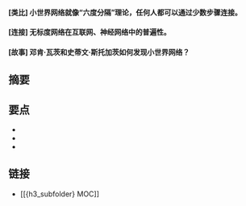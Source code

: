 #### [类比] 小世界网络就像“六度分隔”理论，任何人都可以通过少数步骤连接。


#### [连接] 无标度网络在互联网、神经网络中的普遍性。


#### [故事] 邓肯·瓦茨和史蒂文·斯托加茨如何发现小世界网络？


## 摘要


## 要点

- 
- 
- 

## 链接

- [[{h3_subfolder} MOC]]
